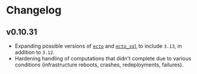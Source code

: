 # Changelog

## v0.10.31
- Expanding possible versions of [`ecto`](https://hexdocs.pm/ecto) and [`ecto_sql`](https://hexdocs.pm/ecto_sql) to include `3.13`, in addition to `3.12`.
- Hardening handling of computations that didn't complete due to various conditions (infrastructure reboots, crashes, redeployments, failures).
